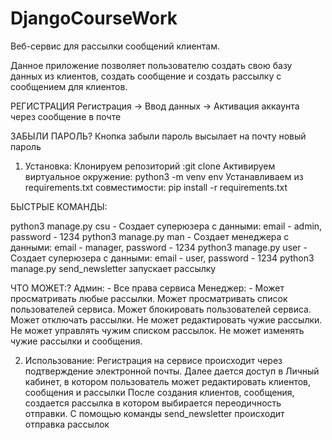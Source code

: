 # DjangoCourseWork

Веб-сервис для рассылки сообщений клиентам.

Данное приложение позволяет пользователю создать свою базу данных из клиентов, создать сообщение и создать рассылку с сообщением для клиентов.



РЕГИСТРАЦИЯ
Регистрация -> Ввод данных -> Активация аккаунта через сообщение в почте

ЗАБЫЛИ ПАРОЛЬ?
Кнопка забыли пароль высылает на почту новый пароль


1) Установка:
Клонируем репозиторий :git clone <url>
Активируем виртуальное окружение: python3 -m venv env
Устанавливаем из requirements.txt совместимости: pip install -r requirements.txt

БЫСТРЫЕ КОМАНДЫ:

python3 manage.py csu - Создает суперюзера с данными: email - admin, password - 1234 
python3 manage.py man - Создает менеджера с данными: email - manager, password - 1234 
python3 manage.py user - Создает суперюзера с данными: email - user, password - 1234 
python3 manage.py send_newsletter запускает рассылку

ЧТО МОЖЕТ:?
Админ: - Все права сервиса
Менеджер: - Может просматривать любые рассылки.
Может просматривать список пользователей сервиса.
Может блокировать пользователей сервиса.
Может отключать рассылки.
Не может редактировать чужие рассылки.
Не может управлять чужим списком рассылок.
Не может изменять чужие рассылки и сообщения.

2) Использование:
Регистрация на сервисе происходит через подтверждение электронной почты. 
Далее дается доступ в Личный кабинет, в котором пользователь может редактировать клиентов, сообщения и рассылки
После создания клиентов, сообщения, создается рассылка в котором выбирается переодичность отправки.
С помощью команды send_newsletter происходит отправка рассылок

